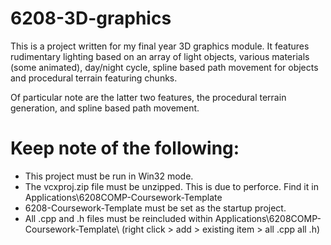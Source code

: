 # 6208-3D-graphics
This is a project written for my final year 3D graphics module. It features rudimentary lighting based on an array of light objects, various materials (some animated), day/night cycle, spline based path movement for objects and procedural terrain featuring chunks.

Of particular note are the latter two features, the procedural terrain generation, and spline based path movement.

# Keep note of the following:
- This project must be run in Win32 mode.
- The vcxproj.zip file must be unzipped. This is due to perforce. Find it in Applications\6208COMP-Coursework-Template
- 6208-Coursework-Template must be set as the startup project.
- All .cpp and .h files must be reincluded within Applications\6208COMP-Coursework-Template\ (right click > add > existing item > all .cpp all .h)

